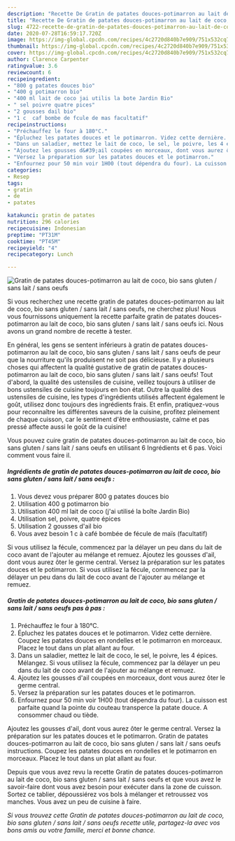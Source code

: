 ```yaml
---
description: "Recette De Gratin de patates douces-potimarron au lait de coco, bio sans gluten / sans lait / sans oeufs"
title: "Recette De Gratin de patates douces-potimarron au lait de coco, bio sans gluten / sans lait / sans oeufs"
slug: 4722-recette-de-gratin-de-patates-douces-potimarron-au-lait-de-coco-bio-sans-gluten-sans-lait-sans-oeufs
date: 2020-07-28T16:59:17.720Z
image: https://img-global.cpcdn.com/recipes/4c2720d840b7e909/751x532cq70/gratin-de-patates-douces-potimarron-au-lait-de-coco-bio-sans-gluten-sans-lait-sans-oeufs-photo-principale-de-la-recette.jpg
thumbnail: https://img-global.cpcdn.com/recipes/4c2720d840b7e909/751x532cq70/gratin-de-patates-douces-potimarron-au-lait-de-coco-bio-sans-gluten-sans-lait-sans-oeufs-photo-principale-de-la-recette.jpg
cover: https://img-global.cpcdn.com/recipes/4c2720d840b7e909/751x532cq70/gratin-de-patates-douces-potimarron-au-lait-de-coco-bio-sans-gluten-sans-lait-sans-oeufs-photo-principale-de-la-recette.jpg
author: Clarence Carpenter
ratingvalue: 3.6
reviewcount: 6
recipeingredient:
- "800 g patates douces bio"
- "400 g potimarron bio"
- "400 ml lait de coco jai utilis la bote Jardin Bio"
- " sel poivre quatre pices"
- "2 gousses dail bio"
- "1 c  caf bombe de fcule de mas facultatif"
recipeinstructions:
- "Préchauffez le four à 180°C."
- "Épluchez les patates douces et le potimarron. Videz cette dernière. Coupez les patates douces en rondelles et le potimarron en morceaux. Placez le tout dans un plat allant au four."
- "Dans un saladier, mettez le lait de coco, le sel, le poivre, les 4 épices. Mélangez. Si vous utilisez la fécule, commencez par la délayer un peu dans du lait de coco avant de l&#39;ajouter au mélange et remuez."
- "Ajoutez les gousses d&#39;ail coupées en morceaux, dont vous aurez ôter le germe central."
- "Versez la préparation sur les patates douces et le potimarron."
- "Enfournez pour 50 min voir 1H00 (tout dépendra du four). La cuisson est parfaite quand la pointe du couteau transperce la patate douce. A consommer chaud ou tiède."
categories:
- Resep
tags:
- gratin
- de
- patates

katakunci: gratin de patates 
nutrition: 296 calories
recipecuisine: Indonesian
preptime: "PT31M"
cooktime: "PT45M"
recipeyield: "4"
recipecategory: Lunch

---
```



![Gratin de patates douces-potimarron au lait de coco, bio sans gluten / sans lait / sans oeufs](https://img-global.cpcdn.com/recipes/4c2720d840b7e909/751x532cq70/gratin-de-patates-douces-potimarron-au-lait-de-coco-bio-sans-gluten-sans-lait-sans-oeufs-photo-principale-de-la-recette.jpg)

Si vous recherchez une recette gratin de patates douces-potimarron au lait de coco, bio sans gluten / sans lait / sans oeufs, ne cherchez plus! Nous vous fournissons uniquement la recette parfaite gratin de patates douces-potimarron au lait de coco, bio sans gluten / sans lait / sans oeufs ici. Nous avons un grand nombre de recette à tester.

En général, les gens se sentent inférieurs à gratin de patates douces-potimarron au lait de coco, bio sans gluten / sans lait / sans oeufs de peur que la nourriture qu'ils produisent ne soit pas délicieuse. Il y a plusieurs choses qui affectent la qualité gustative de gratin de patates douces-potimarron au lait de coco, bio sans gluten / sans lait / sans oeufs! Tout d'abord, la qualité des ustensiles de cuisine, veillez toujours à utiliser de bons ustensiles de cuisine toujours en bon état. Outre la qualité des ustensiles de cuisine, les types d'ingrédients utilisés affectent également le goût, utilisez donc toujours des ingrédients frais. Et enfin, pratiquez-vous pour reconnaître les différentes saveurs de la cuisine, profitez pleinement de chaque cuisson, car le sentiment d'être enthousiaste, calme et pas pressé affecte aussi le goût de la cuisine!

<!--inarticleads1-->

Vous pouvez cuire gratin de patates douces-potimarron au lait de coco, bio sans gluten / sans lait / sans oeufs en utilisant 6 Ingrédients et 6 pas. Voici comment vous faire il.

##### Ingrédients de gratin de patates douces-potimarron au lait de coco, bio sans gluten / sans lait / sans oeufs :

1. Vous devez vous préparer 800 g patates douces bio
1. Utilisation 400 g potimarron bio
1. Utilisation 400 ml lait de coco (j&#39;ai utilisé la boîte Jardin Bio)
1. Utilisation  sel, poivre, quatre épices
1. Utilisation 2 gousses d&#39;ail bio
1. Vous avez besoin 1 c à café bombée de fécule de maïs (facultatif)


Si vous utilisez la fécule, commencez par la délayer un peu dans du lait de coco avant de l&#39;ajouter au mélange et remuez. Ajoutez les gousses d&#39;ail, dont vous aurez ôter le germe central. Versez la préparation sur les patates douces et le potimarron. Si vous utilisez la fécule, commencez par la délayer un peu dans du lait de coco avant de l&#39;ajouter au mélange et remuez. 

<!--inarticleads2-->

##### Gratin de patates douces-potimarron au lait de coco, bio sans gluten / sans lait / sans oeufs pas à pas :

1. Préchauffez le four à 180°C.
1. Épluchez les patates douces et le potimarron. Videz cette dernière. Coupez les patates douces en rondelles et le potimarron en morceaux. Placez le tout dans un plat allant au four.
1. Dans un saladier, mettez le lait de coco, le sel, le poivre, les 4 épices. Mélangez. Si vous utilisez la fécule, commencez par la délayer un peu dans du lait de coco avant de l&#39;ajouter au mélange et remuez.
1. Ajoutez les gousses d&#39;ail coupées en morceaux, dont vous aurez ôter le germe central.
1. Versez la préparation sur les patates douces et le potimarron.
1. Enfournez pour 50 min voir 1H00 (tout dépendra du four). La cuisson est parfaite quand la pointe du couteau transperce la patate douce. A consommer chaud ou tiède.


Ajoutez les gousses d&#39;ail, dont vous aurez ôter le germe central. Versez la préparation sur les patates douces et le potimarron. Gratin de patates douces-potimarron au lait de coco, bio sans gluten / sans lait / sans oeufs instructions. Coupez les patates douces en rondelles et le potimarron en morceaux. Placez le tout dans un plat allant au four. 

<!--inarticleads1-->

<p>
Depuis que vous avez revu la recette Gratin de patates douces-potimarron au lait de coco, bio sans gluten / sans lait / sans oeufs et que vous avez le savoir-faire dont vous avez besoin pour exécuter dans la zone de cuisson. Sortez ce tablier, dépoussiérez vos bols à mélanger et retroussez vos manches. Vous avez un peu de cuisine à faire.
</p>

<p>
<i>Si vous trouvez cette Gratin de patates douces-potimarron au lait de coco, bio sans gluten / sans lait / sans oeufs recette utile, partagez-la avec vos bons amis ou votre famille, merci et bonne chance.</i>
</p>
